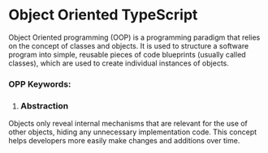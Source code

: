 
# Object Oriented TypeScript


Object Oriented programming (OOP) is a programming paradigm that relies on the concept of classes and objects. It is used to structure a software program into simple, reusable pieces of code blueprints (usually called classes), which are used to create individual instances of objects.


### OPP Keywords:

1. ### Abstraction

Objects only reveal internal mechanisms that are relevant for the use of other objects, hiding any unnecessary implementation code. This concept helps developers more easily make changes and additions over time.







